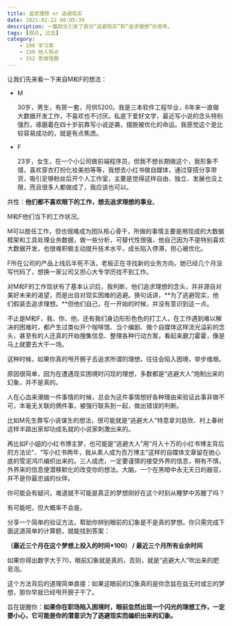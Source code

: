 ```yaml
---
title: 追求理想 or 逃避现实
date: 2021-02-22 08:05:39
description: 一篇网文引发了我对“逃避现实”和“追求理想”的思考。
tags: [观点, 过去]
category:
    - 100 学习类
    - 150 他人观点
    - 152 思维怪圈
---
```


让我们先来看一下来自M和F的想法：

- M

  30岁，男生，有房一套，月供5200。我是三本软件工程毕业，6年来一直做大数据开发工作，不喜欢也不讨厌。私底下爱好文学，最近写小说的念头特别强烈，琢磨着在四十岁前靠写小说逆袭，摆脱被优化的命运。我感觉这个是比较容易成功的，就是有点焦虑。

- F

  23岁，女生，在一个小公司做前端程序员，但我不想长期做这个，我形象不错，喜欢穿衣打扮化妆美拍等等，我想去小红书做自媒体，通过穿搭分享带货，吸引足够粉丝后开个人工作室，主要是觉得这样自由、独立、发展也没上限，而且很多人都做成了，我应该也可以。

共性：**他们都不喜欢眼下的工作，想去追求理想的事业**。

M和F他们当下的工作状况。

M可以胜任工作，但也很难成为团队核心骨干，所做的事情主要是用现成的大数据框架和工具处理业务数据，做一些分析，可替代性很强，他自己因为不是特别喜欢大数据开发，也很难积极主动提升技术水平，成长陷入停滞，担心被优化。

F所在公司的产品上线后半死不活，老板正在寻找新的业务方向，她已经几个月没写代码了，想换一家公司又担心大专学历找不到工作。

对M和F的工作现状有了基本认识后，我判断，他们追求理想的念头，并非源自对美好未来的渴望，而是出自对现实困难的逃避。换句话讲，**为了逃避现实，他们假装去追求理想。**但他们自己，在一开始的时候，并没有意识到这一点。

不止是M和F，我、你、他，还有我们身边形形色色的打工人，在工作遇到难以解决的困难时，都产生过类似开个咖啡馆、当个编剧、做个自媒体这样流光溢彩的念头，甚至有的人还真的开始搜集信息、整理各种行动方案，看起来磨刀霍霍，像是马上就要去大干一场。

这种时候，如果你真的甩开膀子去追求所谓的理想，往往会陷入困境，举步维艰。

原因很简单，因为在遭遇现实困境时闪现的理想，多数都是“逃避大人”炮制出来的幻象，并不是真的。

人在心血来潮做一件事情的时候，总会为这件事情想好各种理由来验证此事非做不可，本毫无关联的俩件事，被强行联系到一起，做出错误的判断。

比如M先生靠写小说谋生的想法，很可能就是“逃避大人”特意拿刘慈欣、村上春树这样半路出家却功成名就的小说家刺激出来的。

再比如F小姐的小红书博主梦，也可能是“逃避大人”用“月入十万的小红书博主背后的方法论”、“写小红书两年，我从素人成为百万博主”这样的自媒体文章留在她心底的雪泥鸿爪编织出来的。三人成虎，一定要谨慎的接受外界的信息，稍有不慎，外界来的信息便潜移默化的改变你的想法。大脑，一个在黑暗中永无天日的器官，并不是你最忠诚的伙伴。

你可能会有疑问，难道就不可能是真正的梦想刚好在这个时刻从睡梦中苏醒了吗？

有可能吧，但大概率不会是。

分享一个简单的验证方法，帮助你辨别眼前的幻象是不是真的梦想。你只需完成下面这道简单的计算题，就能找到答案：

**（最近三个月在这个梦想上投入的时间\*100） / 最近三个月所有业余时间**

如果你得出数字大于70，眼前幻象就是真的，否则，就是“逃避大人”吹出来的肥皂泡。

这个方法背后的道理简单直接：如果这眼前的幻象真的是你念兹在兹无时或忘的梦想，那你早就已经甩开膀子干了。

旨在提醒你：**如果你在职场陷入困境时，眼前忽然出现一个闪光的理想工作，一定要小心，它可能是你的潜意识为了逃避现实而编织出来的幻象。**





























